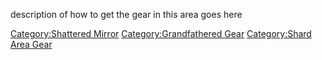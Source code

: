 description of how to get the gear in this area goes here

[Category:Shattered Mirror](Category:Shattered_Mirror "wikilink")
[Category:Grandfathered Gear](Category:Grandfathered_Gear "wikilink")
[Category:Shard Area Gear](Category:Shard_Area_Gear "wikilink")
